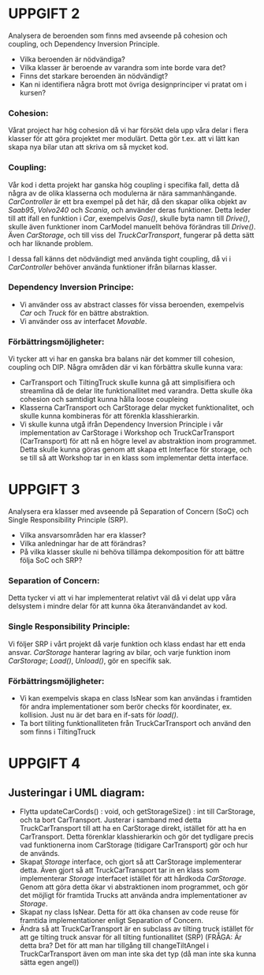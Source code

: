 # UPPGIFT 2

Analysera de beroenden som finns med avseende på cohesion och coupling, och Dependency Inversion Principle.
- Vilka beroenden är nödvändiga? 
- Vilka klasser är beroende av varandra som inte borde vara det?
- Finns det starkare beroenden än nödvändigt?
- Kan ni identifiera några brott mot övriga designprinciper vi pratat om i kursen?

### Cohesion:

Vårat project har hög cohesion då vi har försökt dela upp våra delar i flera klasser för att göra projektet mer modulärt.
Detta gör t.ex. att vi lätt kan skapa nya bilar utan att skriva om så mycket kod.

### Coupling:

Vår kod i detta projekt har ganska hög coupling i specifika fall, detta då några av de olika klasserna och modulerna är nära sammanhängande. 
_CarController_ är ett bra exempel på det här, då den skapar olika objekt av _Saab95_, _Volvo240_ och _Scania_, och använder deras funktioner.
Detta leder till att ifall en funktion i _Car_, exempelvis _Gas()_, skulle byta namn till _Drive()_, skulle även funktioner inom CarModel manuellt behöva förändras till _Drive()_.
Även _CarStorage_, och till viss del _TruckCarTransport_, fungerar på detta sätt och har liknande problem.

I dessa fall känns det nödvändigt med använda tight coupling, då vi i _CarController_ behöver använda funktioner ifrån bilarnas klasser.

### Dependency Inversion Principe:

- Vi använder oss av abstract classes för vissa beroenden, exempelvis *Car* och *Truck* för en bättre abstraktion.
- Vi använder oss av interfacet *Movable*.

### Förbättringsmöjligheter:

Vi tycker att vi har en ganska bra balans när det kommer till cohesion, coupling och DIP. Några områden där vi kan förbättra skulle kunna vara:
- CarTransport och TiltingTruck skulle kunna gå att simplisifiera och streamlina då de delar lite funktionallitet med varandra. Detta skulle öka cohesion och samtidigt kunna hålla loose coupleing
- Klasserna CarTransport och CarStorage delar mycket funktionalitet, och skulle kunna kombineras för att förenkla klasshierarkin.
- Vi skulle kunna utgå ifrån Dependency Inversion Principle i vår implementation av CarStorage i Workshop och TruckCarTransport (CarTransport) för att nå en högre level av abstraktion inom programmet. Detta skulle kunna göras genom att skapa ett Interface för storage, och se till så att Workshop tar in en klass som implementar detta interface.

# UPPGIFT 3

Analysera era klasser med avseende på Separation of Concern (SoC) och Single Responsibility Principle (SRP).
- Vilka ansvarsområden har era klasser?
- Vilka anledningar har de att förändras?
- På vilka klasser skulle ni behöva tillämpa dekomposition för att bättre följa SoC och SRP?

### Separation of Concern:

Detta tycker vi att vi har implementerat relativt väl då vi delat upp våra delsystem i mindre delar för att kunna öka återanvändandet av kod. 

### Single Responsibility Principle:

Vi följer SRP i vårt projekt då varje funktion och klass endast har ett enda ansvar. 
_CarStorage_ hanterar lagring av bilar, och varje funktion inom _CarStorage_; _Load()_, _Unload()_, gör en specifik sak.

### Förbättringsmöjligheter:

- Vi kan exempelvis skapa en class IsNear som kan användas i framtiden för andra implementationer som berör checks för koordinater, ex. kollision. Just nu är det bara en if-sats för *load()*.
- Ta bort tiliting funktionalliteten från TruckCarTransport och använd den som finns i TiltingTruck

# UPPGIFT 4

## Justeringar i UML diagram:

- Flytta updateCarCords() : void, och getStorageSize() : int till CarStorage, och ta bort CarTransport. Justerar i samband med detta TruckCarTransport till att ha en CarStorage direkt, istället för att ha en CarTransport. Detta förenklar klasshierarkin och gör det tydligare precis vad funktionerna inom CarStorage (tidigare CarTransport) gör och hur de används.
- Skapat _Storage_ interface, och gjort så att CarStorage implementerar detta. Även gjort så att TruckCarTransport tar in en klass som implementerar _Storage_ interfacet istället för att hårdkoda _CarStorage_. Genom att göra detta ökar vi abstraktionen inom programmet, och gör det möjligt för framtida Trucks att använda andra implementationer av _Storage_.
- Skapat ny class IsNear. Detta för att öka chansen av code reuse för framtida implementationer enligt Separation of Concern.
- Ändra så att TruckCarTransport är en subclass av tilting truck istället för att ge tilting truck ansvar för all tilting funtionallitet (SRP) (FRÅGA: Är detta bra? Det för att man har tillgång till changeTiltAngel i TruckCarTransport även om man inte ska det typ (då man inte ska kunna sätta egen angel))